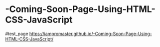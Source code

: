 # -Coming-Soon-Page-Using-HTML-CSS-JavaScript

#test_page
https://iampromaster.github.io/-Coming-Soon-Page-Using-HTML-CSS-JavaScript/
